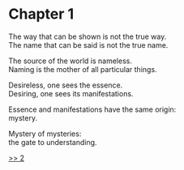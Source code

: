 # Chapter 1

The way that can be shown is not the true way.  
The name that can be said is not the true name.

The source of the world is nameless.  
Naming is the mother of all particular things.

Desireless, one sees the essence.  
Desiring, one sees its manifestations.

Essence and manifestations have the same origin:  
mystery.

Mystery of mysteries:  
the gate to understanding.

[>> 2](02.md)
